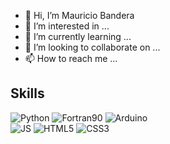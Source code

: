 - 👋 Hi, I’m Mauricio Bandera
- 👀 I’m interested in ...
- 🌱 I’m currently learning ...
- 💞️ I’m looking to collaborate on ...
- 📫 How to reach me ...

<!---
mbandera0907/mbandera0907 is a ✨ special ✨ repository because its `README.md` (this file) appears on your GitHub profile.
You can click the Preview link to take a look at your changes.
--->

## Skills
![Python](https://img.shields.io/badge/Python-3776AB?style=for-the-badge&logo=python&logoColor=white)
![Fortran90](https://img.shields.io/badge/Fortran90-6E260E?style=for-the-badge&logo=fortran&logoColor=white)
![Arduino](https://img.shields.io/badge/Arduino-3186a0?style=for-the-badge&logo=arduino&logoColor=white)<br>
![JS](https://img.shields.io/badge/JavaScript-F7DF1E?style=for-the-badge&logo=javascript&logoColor=black)
![HTML5](https://img.shields.io/badge/HTML-Ec6231?style=for-the-badge&logo=html5&logoColor=white)
![CSS3](https://img.shields.io/badge/CSS-6495ed?&style=for-the-badge&logo=css3&logoColor=white)

